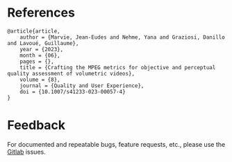 # References

```
@article{article,
	author = {Marvie, Jean-Eudes and Nehme, Yana and Graziosi, Danillo and Lavoué, Guillaume},
	year = {2023},
	month = {06},
	pages = {},
	title = {Crafting the MPEG metrics for objective and perceptual quality assessment of volumetric videos},
	volume = {8},
	journal = {Quality and User Experience},
	doi = {10.1007/s41233-023-00057-4}
}
```

# Feedback

For documented and repeatable bugs, feature requests, etc., please use the [Gitlab](https://git.mpeg.expert/MPEG/3dgh/v-pcc/software/mpeg-pcc-mmetric/-/issues) issues.
